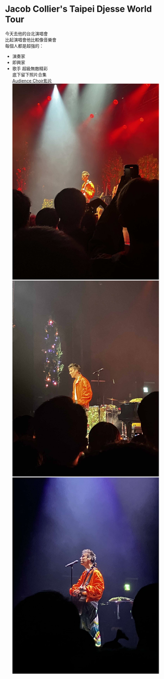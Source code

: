 # Jacob Collier's Taipei Djesse World Tour
今天去他的台北演唱會  
比起演唱會他比較像音樂會  
每個人都是超強的：  
* 演奏家
* 即興家
* 歌手
 超級無敵精彩  
 底下留下照片合集  
 [Audience Choir影片](https://www.youtube.com/watch?v=K-xNcF5HSlc)
 ![Jacob1](jacob1.jpg)
 ![Jacob2](jacob2.jpg)
 ![Jacob3](jacob3.jpg)
 
